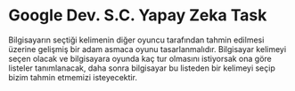# Google Dev. S.C. Yapay Zeka Task
Bilgisayarın seçtiği kelimenin diğer oyuncu tarafından tahmin edilmesi üzerine gelişmiş bir adam asmaca oyunu tasarlanmalıdır.
Bilgisayar kelimeyi seçen olacak ve bilgisayara oyunda kaç tur olmasını istiyorsak ona göre listeler tanımlanacak,
daha sonra bilgisayar bu listeden bir kelimeyi seçip bizim tahmin etmemizi isteyecektir.
